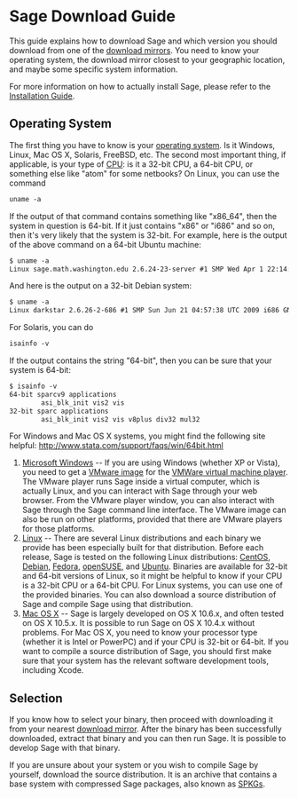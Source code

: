 

# Sage Download Guide

This guide explains how to download Sage and which version you should download from one of the <a class="http" href="http://sagemath.org/download.html">download mirrors</a>. You need to know your operating system, the download mirror closest to your geographic location, and maybe some specific system information. 

For more information on how to actually install Sage, please refer to the <a class="http" href="http://www.sagemath.org/doc/installation/">Installation Guide</a>. 


## Operating System

The first thing you have to know is your <a class="http" href="http://en.wikipedia.org/wiki/Operating_System">operating system</a>. Is it Windows, Linux, Mac OS X, Solaris, FreeBSD, etc. The second most important thing, if applicable, is your type of <a class="http" href="http://en.wikipedia.org/wiki/CPU">CPU</a>: is it a 32-bit CPU, a 64-bit CPU, or something else like "atom" for some netbooks? On Linux, you can use the command 
```txt
uname -a
```
If the output of that command contains something like "x86_64", then the system in question is 64-bit. If it just contains "x86" or "i686" and so on, then it's very likely that the system is 32-bit. For example, here is the output of the above command on a 64-bit Ubuntu machine: 
```txt
$ uname -a
Linux sage.math.washington.edu 2.6.24-23-server #1 SMP Wed Apr 1 22:14:30 UTC 2009 x86_64 GNU/Linux
```
And here is the output on a 32-bit Debian system: 
```txt
$ uname -a
Linux darkstar 2.6.26-2-686 #1 SMP Sun Jun 21 04:57:38 UTC 2009 i686 GNU/Linux
```
For Solaris, you can do  
```txt
isainfo -v
```
If the output contains the string "64-bit", then you can be sure that your system is 64-bit: 
```txt
$ isainfo -v
64-bit sparcv9 applications
        asi_blk_init vis2 vis 
32-bit sparc applications
        asi_blk_init vis2 vis v8plus div32 mul32
```
For Windows and Mac OS X systems, you might find the following site helpful: <a href="http://www.stata.com/support/faqs/win/64bit.html">http://www.stata.com/support/faqs/win/64bit.html</a> 

1. <a class="http" href="http://en.wikipedia.org/wiki/Microsoft_windows">Microsoft Windows</a> -- If you are using Windows (whether XP or Vista), you need to get a <a class="http" href="http://en.wikipedia.org/wiki/VMware">VMware image</a> for the <a class="http" href="http://www.vmware.com/products/player/">VMWare virtual machine player</a>. The VMware player runs Sage inside a virtual computer, which is actually Linux, and you can interact with Sage through your web browser. From the VMware player window, you can also interact with Sage through the Sage command line interface. The VMware image can also be run on other platforms, provided that there are VMware players for those platforms. 
1. <a class="http" href="http://en.wikipedia.org/wiki/Linux">Linux</a> -- There are several Linux distributions and each binary we provide has been especially built for that distribution. Before each release, Sage is tested on the following Linux distributions: <a class="http" href="http://www.centos.org">CentOS</a>, <a class="http" href="http://www.debian.org">Debian</a>, <a class="http" href="http://www.fedoraproject.org">Fedora</a>, <a class="http" href="http://www.opensuse.org">openSUSE</a>, and <a class="http" href="http://www.ubuntu.com">Ubuntu</a>. Binaries are available for 32-bit and 64-bit versions of Linux, so it might be helpful to know if your CPU is a 32-bit CPU or a 64-bit CPU. For Linux systems, you can use one of the provided binaries. You can also download a source distribution of Sage and compile Sage using that distribution. 
1. <a class="http" href="http://en.wikipedia.org/wiki/Mac_os_x">Mac OS X</a> -- Sage is largely developed on OS X 10.6.x, and often tested on OS X 10.5.x. It is possible to run Sage on OS X 10.4.x without problems. For Mac OS X, you need to know your processor type (whether it is Intel or PowerPC) and if your CPU is 32-bit or 64-bit. If you want to compile a source distribution of Sage, you should first make sure that your system has the relevant software development tools, including Xcode. 

## Selection

If you know how to select your binary, then proceed with downloading it from your nearest <a class="http" href="http://sagemath.org/download.html">download mirror</a>. After the binary has been successfully downloaded, extract that binary and you can then run Sage. It is possible to develop Sage with that binary. 

If you are unsure about your system or you wish to compile Sage by yourself, download the source distribution. It is an archive that contains a base system with compressed Sage packages, also known as <a href="/spkg">SPKGs</a>. 
